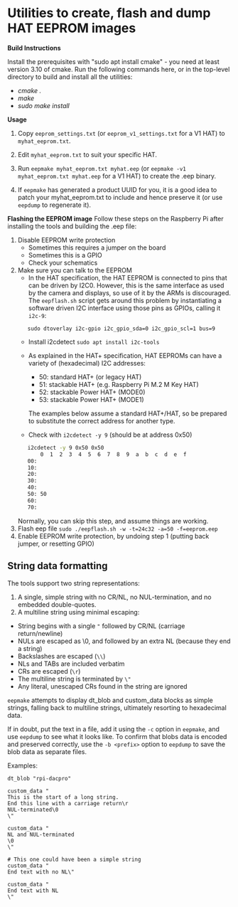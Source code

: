 # Utilities to create, flash and dump HAT EEPROM images

**Build Instructions**

Install the prerequisites with "sudo apt install cmake" - you need at least version 3.10 of cmake. Run the following commands here, or in the top-level directory to build and install all the utilities:

 - *cmake .*
 - *make*
 - *sudo make install*

**Usage**

1. Copy `eeprom_settings.txt` (or `eeprom_v1_settings.txt` for a V1 HAT) to `myhat_eeprom.txt`.

2. Edit `myhat_eeprom.txt` to suit your specific HAT. 

3. Run `eepmake myhat_eeprom.txt myhat.eep` (or `eepmake -v1 myhat_eeprom.txt myhat.eep` for a V1 HAT) to create the .eep binary.

4. If `eepmake` has generated a product UUID for you, it is a good idea to patch your myhat_eeprom.txt to include and hence preserve it (or use `eepdump` to regenerate it).

**Flashing the EEPROM image**
Follow these steps on the Raspberry Pi after installing the tools and building the .eep file:

1. Disable EEPROM write protection
	* Sometimes this requires a jumper on the board
	* Sometimes this is a GPIO
	* Check your schematics
2. Make sure you can talk to the EEPROM
	* In the HAT specification, the HAT EEPROM is connected to pins that can be driven by I2C0.
	  However, this is the same interface as used by the camera and displays, so use of it by the ARMs is discouraged.
	  The `eepflash.sh` script gets around this problem by instantiating a software driven I2C interface using those
	  pins as GPIOs, calling it `i2c-9`:
	```
	   sudo dtoverlay i2c-gpio i2c_gpio_sda=0 i2c_gpio_scl=1 bus=9
	```
	* Install i2cdetect `sudo apt install i2c-tools`
	* As explained in the HAT+ specification, HAT EEPROMs can have a variety of (hexadecimal) I2C addresses:
	  + 50: standard HAT+ (or legacy HAT)
      + 51: stackable HAT+ (e.g. Raspberry Pi M.2 M Key HAT)
      + 52: stackable Power HAT+ (MODE0)
      + 53: stackable Power HAT+ (MODE1)

      The examples below assume a standard HAT+/HAT, so be prepared to substitute the correct address for another type.

	* Check with `i2cdetect -y 9` (should be at address 0x50)
	```bash
	   i2cdetect -y 9 0x50 0x50
	       0  1  2  3  4  5  6  7  8  9  a  b  c  d  e  f
	   00: 
	   10:
	   20:
	   30:
	   40:
	   50: 50
	   60: 
	   70:
	```
	Normally, you can skip this step, and assume things are working.
3. Flash eep file `sudo ./eepflash.sh -w -t=24c32 -a=50 -f=eeprom.eep`
4. Enable EEPROM write protection, by undoing step 1 (putting back jumper, or resetting GPIO)

## String data formatting

The tools support two string representations:
1. A single, simple string with no CR/NL, no NUL-termination, and no embedded double-quotes.
2. A multiline string using minimal escaping:
  * String begins with a single `"` followed by CR/NL (carriage return/newline)
  * NULs are escaped as \0, and followed by an extra NL (because they end a string)
  * Backslashes are escaped (`\\`)
  * NLs and TABs are included verbatim
  * CRs are escaped (`\r`)
  * The multiline string is terminated by `\"`
  * Any literal, unescaped CRs found in the string are ignored

`eepmake` attempts to display dt_blob and custom_data blocks as simple strings, falling back to multiline strings, ultimately resorting to hexadecimal data.

If in doubt, put the text in a file, add it using the `-c` option in `eepmake`, and use `eepdump` to see what it looks like. To confirm that blobs data is encoded and preserved correctly, use the `-b <prefix>` option to `eepdump` to save the blob data as separate files.

Examples:
```
dt_blob "rpi-dacpro"

custom_data "
This is the start of a long string.
End this line with a carriage return\r
NUL-terminated\0
\"

custom_data "
NL and NUL-terminated
\0
\"

# This one could have been a simple string
custom_data "
End text with no NL\"

custom_data "
End text with NL
\"
```
